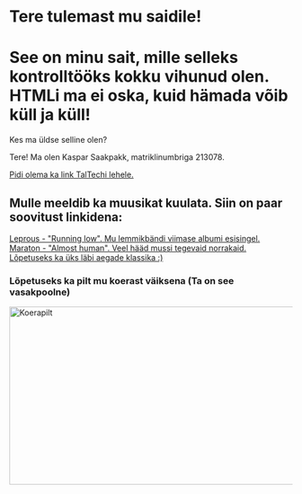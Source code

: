 <!DOCSTYLE html>
<html>
<head>
  <h1>
    Tere tulemast mu saidile!
  </h1>
</head>

<body>
  <h1>
    See on minu sait, mille selleks kontrolltööks kokku vihunud olen. HTMLi ma ei oska, kuid hämada võib küll ja küll!
  </h1>
  <p>
    Kes ma üldse selline olen? 
  </p>
  <p>
    Tere! Ma olen Kaspar Saakpakk, matriklinumbriga 213078.
  </p>
  <a href="https://taltech.ee/">Pidi olema ka link TalTechi lehele. </a><br>
  <h2>
    Mulle meeldib ka muusikat kuulata. Siin on paar soovitust linkidena:
    </h2>
  <a href="https://www.youtube.com/watch?v=QKmaG5f9Zsg">Leprous - "Running low". Mu lemmikbändi viimase albumi esisingel. </a><br>
  <a href="https://www.youtube.com/watch?v=JKTnQLFCOGg">Maraton - "Almost human". Veel hääd mussi tegevaid norrakaid. </a><br>
  <a href="https://www.youtube.com/watch?v=dQw4w9WgXcQ">Lõpetuseks ka üks läbi aegade klassika :)</a><br>
  <h3>
    Lõpetuseks ka pilt mu koerast väiksena (Ta on see vasakpoolne)
  </h3>
  <img src="http://www.brunoboys.planet.ee/pesakonnad/10.02.15/10.02.152.jpg" alt="Koerapilt" width="520" height="317">
  </body>
  
